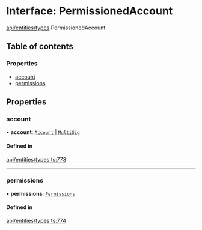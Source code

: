 # Interface: PermissionedAccount

[api/entities/types](../wiki/api.entities.types).PermissionedAccount

## Table of contents

### Properties

- [account](../wiki/api.entities.types.PermissionedAccount#account)
- [permissions](../wiki/api.entities.types.PermissionedAccount#permissions)

## Properties

### account

• **account**: [`Account`](../wiki/api.entities.Account.Account) \| [`MultiSig`](../wiki/api.entities.Account.MultiSig.MultiSig)

#### Defined in

[api/entities/types.ts:773](https://github.com/PolymeshAssociation/polymesh-sdk/blob/9a8715021/src/api/entities/types.ts#L773)

___

### permissions

• **permissions**: [`Permissions`](../wiki/api.entities.types.Permissions)

#### Defined in

[api/entities/types.ts:774](https://github.com/PolymeshAssociation/polymesh-sdk/blob/9a8715021/src/api/entities/types.ts#L774)
